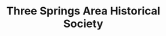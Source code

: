 ---
layout: repo
title: "Three Springs Area Historical Society"
id: 14974
permalink: repos/14974/
---